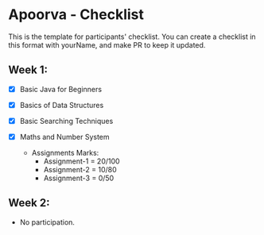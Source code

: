 #  Apoorva - Checklist
This is the template for participants' checklist. You can create a checklist in this format with yourName, and make PR to keep it updated.

## Week 1:

- [x] Basic Java for Beginners
- [x] Basics of Data Structures
- [x] Basic Searching Techniques
- [x] Maths and Number System

  * Assignments Marks:
    - Assignment-1 = 20/100
    - Assignment-2 = 10/80
    - Assignment-3 = 0/50
    
 ## Week 2:
   - No participation.

